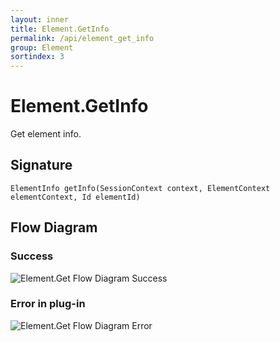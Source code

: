 ```yaml
---
layout: inner
title: Element.GetInfo
permalink: /api/element_get_info
group: Element
sortindex: 3
---
```

# Element.GetInfo

Get element info.

## Signature

`ElementInfo getInfo(SessionContext context, ElementContext elementContext, Id elementId)`

## Flow Diagram

### Success

![Element.Get Flow Diagram Success](../images/element_get_info_success.png)

### Error in plug-in

![Element.Get Flow Diagram Error](../images/element_get_info_error.png)
